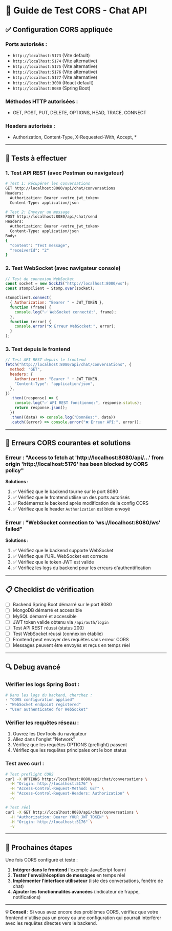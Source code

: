 # 🔧 Guide de Test CORS - Chat API

## ✅ Configuration CORS appliquée

### **Ports autorisés :**

- `http://localhost:5173` (Vite default)
- `http://localhost:5174` (Vite alternative)
- `http://localhost:5175` (Vite alternative)
- `http://localhost:5176` (Vite alternative)
- `http://localhost:5177` (Vite alternative)
- `http://localhost:3000` (React default)
- `http://localhost:8080` (Spring Boot)

### **Méthodes HTTP autorisées :**

- GET, POST, PUT, DELETE, OPTIONS, HEAD, TRACE, CONNECT

### **Headers autorisés :**

- Authorization, Content-Type, X-Requested-With, Accept, \*

---

## 🧪 Tests à effectuer

### **1. Test API REST (avec Postman ou navigateur)**

```bash
# Test 1: Récupérer les conversations
GET http://localhost:8080/api/chat/conversations
Headers:
  Authorization: Bearer <votre_jwt_token>
  Content-Type: application/json

# Test 2: Envoyer un message
POST http://localhost:8080/api/chat/send
Headers:
  Authorization: Bearer <votre_jwt_token>
  Content-Type: application/json
Body:
{
  "content": "Test message",
  "receiverId": "2"
}
```

### **2. Test WebSocket (avec navigateur console)**

```javascript
// Test de connexion WebSocket
const socket = new SockJS("http://localhost:8080/ws");
const stompClient = Stomp.over(socket);

stompClient.connect(
  { Authorization: "Bearer " + JWT_TOKEN },
  function (frame) {
    console.log("✅ WebSocket connecté:", frame);
  },
  function (error) {
    console.error("❌ Erreur WebSocket:", error);
  }
);
```

### **3. Test depuis le frontend**

```javascript
// Test API REST depuis le frontend
fetch("http://localhost:8080/api/chat/conversations", {
  method: "GET",
  headers: {
    Authorization: "Bearer " + JWT_TOKEN,
    "Content-Type": "application/json",
  },
})
  .then((response) => {
    console.log("✅ API REST fonctionne:", response.status);
    return response.json();
  })
  .then((data) => console.log("Données:", data))
  .catch((error) => console.error("❌ Erreur API:", error));
```

---

## 🚨 Erreurs CORS courantes et solutions

### **Erreur : "Access to fetch at 'http://localhost:8080/api/...' from origin 'http://localhost:5176' has been blocked by CORS policy"**

**Solutions :**

1. ✅ Vérifiez que le backend tourne sur le port 8080
2. ✅ Vérifiez que le frontend utilise un des ports autorisés
3. ✅ Redémarrez le backend après modification de la config CORS
4. ✅ Vérifiez que le header `Authorization` est bien envoyé

### **Erreur : "WebSocket connection to 'ws://localhost:8080/ws' failed"**

**Solutions :**

1. ✅ Vérifiez que le backend supporte WebSocket
2. ✅ Vérifiez que l'URL WebSocket est correcte
3. ✅ Vérifiez que le token JWT est valide
4. ✅ Vérifiez les logs du backend pour les erreurs d'authentification

---

## 📋 Checklist de vérification

- [ ] Backend Spring Boot démarré sur le port 8080
- [ ] MongoDB démarré et accessible
- [ ] MySQL démarré et accessible
- [ ] JWT token valide obtenu via `/api/auth/login`
- [ ] Test API REST réussi (status 200)
- [ ] Test WebSocket réussi (connexion établie)
- [ ] Frontend peut envoyer des requêtes sans erreur CORS
- [ ] Messages peuvent être envoyés et reçus en temps réel

---

## 🔍 Debug avancé

### **Vérifier les logs Spring Boot :**

```bash
# Dans les logs du backend, cherchez :
- "CORS configuration applied"
- "WebSocket endpoint registered"
- "User authenticated for WebSocket"
```

### **Vérifier les requêtes réseau :**

1. Ouvrez les DevTools du navigateur
2. Allez dans l'onglet "Network"
3. Vérifiez que les requêtes OPTIONS (preflight) passent
4. Vérifiez que les requêtes principales ont le bon status

### **Test avec curl :**

```bash
# Test preflight CORS
curl -X OPTIONS http://localhost:8080/api/chat/conversations \
  -H "Origin: http://localhost:5176" \
  -H "Access-Control-Request-Method: GET" \
  -H "Access-Control-Request-Headers: Authorization" \
  -v

# Test réel
curl -X GET http://localhost:8080/api/chat/conversations \
  -H "Authorization: Bearer YOUR_JWT_TOKEN" \
  -H "Origin: http://localhost:5176" \
  -v
```

---

## 🎯 Prochaines étapes

Une fois CORS configuré et testé :

1. **Intégrer dans le frontend** l'exemple JavaScript fourni
2. **Tester l'envoi/réception de messages** en temps réel
3. **Implémenter l'interface utilisateur** (liste des conversations, fenêtre de chat)
4. **Ajouter les fonctionnalités avancées** (indicateur de frappe, notifications)

---

**💡 Conseil :** Si vous avez encore des problèmes CORS, vérifiez que votre frontend n'utilise pas un proxy ou une configuration qui pourrait interférer avec les requêtes directes vers le backend.
